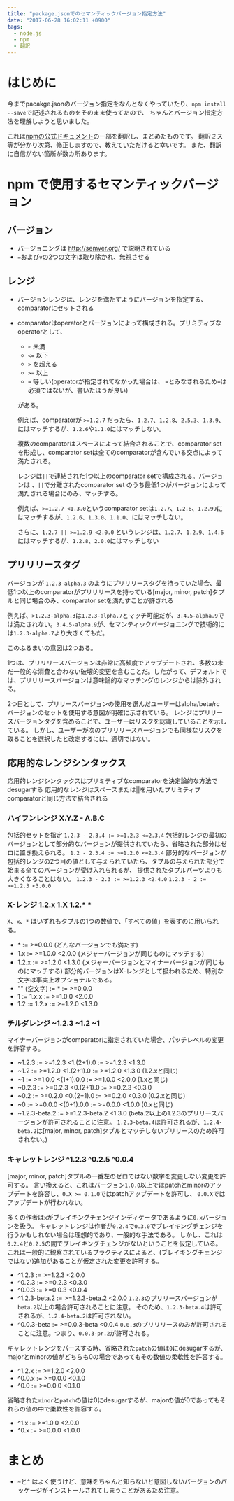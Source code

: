 ```yaml
---
title: "package.jsonでのセマンティックバージョン指定方法"
date: "2017-06-28 16:02:11 +0900"
tags:
  - node.js
  - npm
  - 翻訳
---
```

# はじめに
今までpacakge.jsonのバージョン指定をなんとなくやっていたり、`npm install --save`で記述されるものをそのまま使ってたので、
ちゃんとバージョン指定方法を理解しようと思いました。

これは[npmの公式ドキュメント](https://docs.npmjs.com/misc/semver)の一部を翻訳し、まとめたものです。
翻訳ミス等が分かり次第、修正しますので、教えていただけると幸いです。
また、翻訳に自信がない箇所が数カ所あります。


# npm で使用するセマンティックバージョン

## バージョン
- バージョニングは http://semver.org/ で説明されている
- `=`および`v`の2つの文字は取り除かれ、無視させる

## レンジ
- バージョンレンジは、レンジを満たすようにバージョンを指定する、comparatorにセットされる
- comparatorはoperatorとバージョンによって構成される。プリミティブなoperatorとして、
  - `<` 未満
  - `<=` 以下
  - `>` を超える
  - `>=` 以上
  - `=` 等しい(operatorが指定されてなかった場合は、 `=`とみなされるため`=`は必須ではないが、書いたほうが良い)

  がある。

  例えば、comparatorが `>=1.2.7` だったら、`1.2.7`、`1.2.8`、`2.5.3`、`1.3.9`、にはマッチするが、`1.2.6`や`1.1.0`にはマッチしない。

  複数のcomparatorはスペースによって結合されることで、comparator setを形成し、comparator setは全てのcomparatorが含んでいる交点によって満たされる。

  レンジは`||`で連結された1つ以上のcomparator setで構成される。バージョンは 、`||`で分離されたcomparator set のうち最低1つがバージョンによって満たされる場合にのみ、マッチする。

  例えば、`>=1.2.7 <1.3.0`というcomparator setは`1.2.7`、`1.2.8`、`1.2.99`にはマッチするが、`1.2.6`、`1.3.0`、`1.1.0`、にはマッチしない。

  さらに、`1.2.7 || >=1.2.9 <2.0.0` というレンジは、`1.2.7`、`1.2.9`、`1.4.6`にはマッチするが、`1.2.8`、`2.0.0`にはマッチしない

## プリリリースタグ
バージョンが `1.2.3-alpha.3` のようにプリリリースタグを持っていた場合、最低1つ以上のcomparatorがプリリリースを持っている[major, minor, patch]タプルと同じ場合のみ、comparator setを満たすことが許される

例えば、`>1.2.3-alpha.3`は`1.2.3-alpha.7`とマッチ可能だが、`3.4.5-alpha.9`では満たされない。`3.4.5-alpha.9`が、セマンティックバージョニングで技術的には`1.2.3-alpha.7`より大きくてもだ。

このふるまいの意図は2つある。

1つは、プリリリースバージョンは非常に高頻度でアップデートされ、多数の未だ一般的な消費と合わない破壊的変更を含むことだ。したがって、デフォルトでは、プリリリースバージョンは意味論的なマッチングのレンジからは除外される。

2つ目として、プリリースバージョンの使用を選んだユーザーはalpha/beta/rc バージョンのセットを使用する意図が明確に示されている。
レンジにプリリースバージョンタグを含めることで、ユーザーはリスクを認識していることを示している。
しかし、ユーザーが次のプリリリースバージョンでも同様なリスクを取ることを選択したと改定するには、適切ではない。

## 応用的なレンジシンタックス
応用的レンジシンタックスはプリミティブなcomparatorを決定論的な方法でdesugarする
応用的なレンジはスペースまたは||を用いたプリミティブcomparatorと同じ方法で結合される

### ハイフンレンジ X.Y.Z - A.B.C
包括的セットを指定
`1.2.3 - 2.3.4 := >=1.2.3 <=2.3.4`
包括的レンジの最初のバージョンとして部分的なバージョンが提供されていたら、省略された部分はゼロに置き換えられる。
`1.2 - 2.3.4 := >=1.2.0 <=2.3.4`
部分的なバージョンが包括的レンジの2つ目の値として与えられていたら、タプルの与えられた部分で始まる全てのバージョンが受け入れられるが、
提供されたタプルパーツよりも大きくなることはない。
`1.2.3 - 2.3 := >=1.2.3 <2.4.0`
`1.2.3 - 2 := >=1.2.3 <3.0.0`

### X-レンジ 1.2.x 1.X 1.2.* *
`X`、`x`、`*` はいずれもタプルの1つの数値で、「すべての値」を表すのに用いられる。
- \* := >=0.0.0 (どんなバージョンでも満たす)
- 1.x := >=1.0.0 <2.0.0 (メジャーバージョンが同じものにマッチする)
- 1.2.x := >=1.2.0 <1.3.0 (メジャーバージョンとマイナーバージョンが同じものにマッチする)
部分的バージョンはX-レンジとして扱われるため、特別な文字は事実上オプショナルである。
- "" (空文字) := * := >=0.0.0
- 1 := 1.x.x := >=1.0.0 <2.0.0
- 1.2 := 1.2.x := >=1.2.0 <1.3.0

### チルダレンジ ~1.2.3 ~1.2 ~1
マイナーバージョンがcomparatorに指定されていた場合、パッチレベルの変更を許容する。
- ~1.2.3 := >=1.2.3 <1.(2+1).0 := >=1.2.3 <1.3.0
- ~1.2 := >=1.2.0 <1.(2+1).0 := >=1.2.0 <1.3.0 (1.2.xと同じ)
- ~1 := >=1.0.0 <(1+1).0.0 := >=1.0.0 <2.0.0 (1.xと同じ)
- ~0.2.3 := >=0.2.3 <0.(2+1).0 := >=0.2.3 <0.3.0
- ~0.2 := >=0.2.0 <0.(2+1).0 := >=0.2.0 <0.3.0 (0.2.xと同じ)
- ~0 := >=0.0.0 <(0+1).0.0 := >=0.0.0 <1.0.0 (0.xと同じ)
- ~1.2.3-beta.2 := >=1.2.3-beta.2 <1.3.0 (beta.2以上の1.2.3のプリリースバージョンが許可されることに注意。
`1.2.3-beta.4`は許可されるが、`1.2.4-beta.2`は[major, minor, patch]タプルとマッチしないプリリースのため許可されない。)

### キャレットレンジ ^1.2.3 ^0.2.5 ^0.0.4
[major, minor, patch]タプルの一番左のゼロではない数字を変更しない変更を許可する。
言い換えると、これはバージョン`1.0.0`以上ではpatchとminorのアップデートを許容し、`0.X >= 0.1.0`ではpatchアップデートを許可し、
`0.0.X`ではアップデートが行われない。

多くの作者は`x`がブレイキングチェンジインディケータであるように`0.x`バージョンを扱う。
キャレットレンジは作者が`0.2.4`で`0.3.0`でブレイキングチェンジを行うかもしれない場合は理想的であり、一般的な手法である。
しかし、これは`0.2.4`と`0.2.5`の間でブレイキングチェンジがないということを仮定している。
これは一般的に観察されているプラクティスによると、(ブレイキングチェンジではない)追加があることが仮定された変更を許可する。
- ^1.2.3 := >=1.2.3 <2.0.0
- ^0.2.3 := >=0.2.3 <0.3.0
- ^0.0.3 := >=0.0.3 <0.0.4
- ^1.2.3-beta.2 := >=1.2.3-beta.2 <2.0.0
`1.2.3`のプリリースバージョンが`beta.2`以上の場合許可されることに注意。
そのため、`1.2.3-beta.4`は許可されるが、`1.2.4-beta.2`は許可されない。
- ^0.0.3-beta := >=0.0.3-beta <0.0.4
`0.0.3`のプリリリースのみが許可されることに注意。つまり、`0.0.3-pr.2`が許可される。

キャレットレンジをパースする時、省略された`patch`の値は`0`にdesugarするが、majorとminorの値がどちらも0の場合であってもその数値の柔軟性を許容する。
- ^1.2.x := >=1.2.0 <2.0.0
- ^0.0.x := >=0.0.0 <0.1.0
- ^0.0 := >=0.0.0 <0.1.0

省略された`minor`と`patch`の値は0にdesugarするが、majorの値が0であってもそれらの値の中で柔軟性を許容する。
- ^1.x := >=1.0.0 <2.0.0
- ^0.x := >=0.0.0 <1.0.0

# まとめ

- `~`と`^` はよく使うけど、意味をちゃんと知らないと意図しないバージョンのパッケージがインストールされてしまうことがあるため注意。
